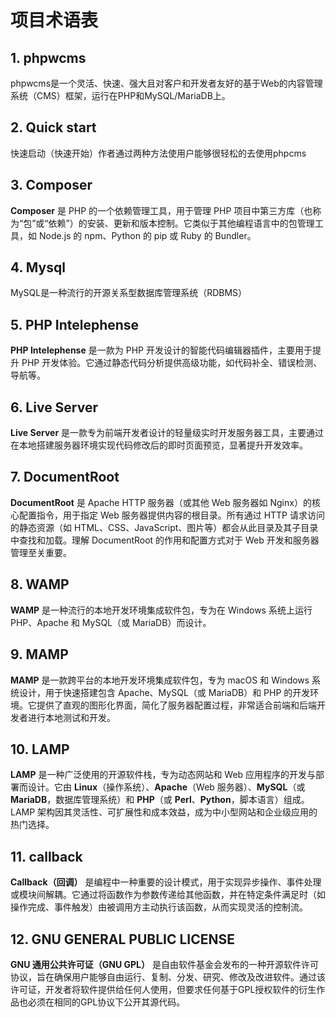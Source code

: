 # 项目术语表

## 1. phpwcms

phpwcms是一个灵活、快速、强大且对客户和开发者友好的基于Web的内容管理系统（CMS）框架，运行在PHP和MySQL/MariaDB上。



## 2. Quick start

快速启动（快速开始）作者通过两种方法使用户能够很轻松的去使用phpcms

<!-- by 施国达 -->



## 3. Composer

**Composer** 是 PHP 的一个依赖管理工具，用于管理 PHP 项目中第三方库（也称为“包”或“依赖”）的安装、更新和版本控制。它类似于其他编程语言中的包管理工具，如 Node.js 的 npm、Python 的 pip 或 Ruby 的 Bundler。



## 4. Mysql

MySQL是一种流行的开源关系型数据库管理系统（RDBMS）

<!-- by 叶倬禛 -->

## 5. PHP Intelephense

**PHP Intelephense** 是一款为 PHP 开发设计的智能代码编辑器插件，主要用于提升 PHP 开发体验。它通过静态代码分析提供高级功能，如代码补全、错误检测、导航等。



## 6. Live Server

**Live Server** 是一款专为前端开发者设计的轻量级实时开发服务器工具，主要通过在本地搭建服务器环境实现代码修改后的即时页面预览，显著提升开发效率。



<!-- by 王梓宇 -->

## 7. DocumentRoot

**DocumentRoot** 是 Apache HTTP 服务器（或其他 Web 服务器如 Nginx）的核心配置指令，用于指定 Web 服务器提供内容的根目录。所有通过 HTTP 请求访问的静态资源（如 HTML、CSS、JavaScript、图片等）都会从此目录及其子目录中查找和加载。理解 DocumentRoot 的作用和配置方式对于 Web 开发和服务器管理至关重要。

<!-- by 李双林 -->



## 8. **WAMP**

**WAMP** 是一种流行的本地开发环境集成软件包，专为在 Windows 系统上运行 PHP、Apache 和 MySQL（或 MariaDB）而设计。



## 9. **MAMP**

**MAMP** 是一款跨平台的本地开发环境集成软件包，专为 macOS 和 Windows 系统设计，用于快速搭建包含 Apache、MySQL（或 MariaDB）和 PHP 的开发环境。它提供了直观的图形化界面，简化了服务器配置过程，非常适合前端和后端开发者进行本地测试和开发。



## 10. **LAMP**

**LAMP** 是一种广泛使用的开源软件栈，专为动态网站和 Web 应用程序的开发与部署而设计。它由 **Linux**（操作系统）、**Apache**（Web 服务器）、**MySQL**（或 **MariaDB**，数据库管理系统）和 **PHP**（或 **Perl**、**Python**，脚本语言）组成。LAMP 架构因其灵活性、可扩展性和成本效益，成为中小型网站和企业级应用的热门选择。

<!-- by 陆文财 -->



## 11. callback

**Callback（回调）** 是编程中一种重要的设计模式，用于实现异步操作、事件处理或模块间解耦。它通过将函数作为参数传递给其他函数，并在特定条件满足时（如操作完成、事件触发）由被调用方主动执行该函数，从而实现灵活的控制流。

<!-- by 杨昌福 -->

## 12. GNU GENERAL PUBLIC LICENSE

**GNU 通用公共许可证（GNU GPL）** 是自由软件基金会发布的一种开源软件许可协议，旨在确保用户能够自由运行、复制、分发、研究、修改及改进软件。通过该许可证，开发者将软件提供给任何人使用，但要求任何基于GPL授权软件的衍生作品也必须在相同的GPL协议下公开其源代码。

<!-- by 周阳 -->

